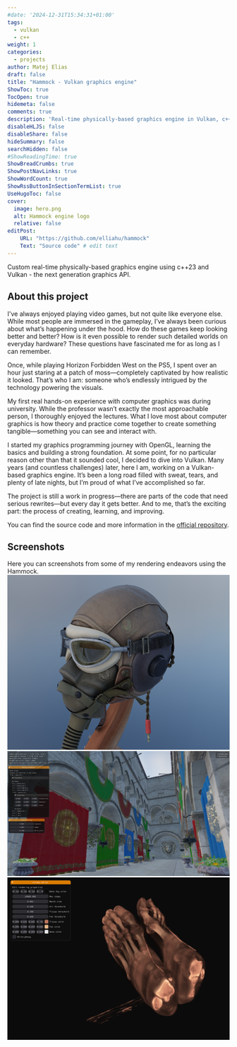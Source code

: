 ```yaml
---
#date: '2024-12-31T15:34:31+01:00'
tags:
  - vulkan
  - c++
weight: 1
categories:
  - projects
author: Matej Elias
draft: false
title: "Hammock - Vulkan graphics engine"
ShowToc: true
TocOpen: true
hidemeta: false
comments: true
description: 'Real-time physically-based graphics engine in Vulkan, c++23'
disableHLJS: false
disableShare: false
hideSummary: false
searchHidden: false
#ShowReadingTime: true
ShowBreadCrumbs: true
ShowPostNavLinks: true
ShowWordCount: true
ShowRssButtonInSectionTermList: true
UseHugoToc: false
cover:
  image: hero.png
  alt: Hammock engine logo
  relative: false
editPost:
    URL: "https://github.com/elliahu/hammock"
    Text: "Source code" # edit text
---
```


Custom real-time physically-based graphics engine using c++23 and Vulkan - the next generation graphics API.

## About this project
I've always enjoyed playing video games, but not quite like everyone else. While most people are immersed in the gameplay, I’ve always been curious about what’s happening under the hood. How do these games keep looking better and better? How is it even possible to render such detailed worlds on everyday hardware? These questions have fascinated me for as long as I can remember.

Once, while playing Horizon Forbidden West on the PS5, I spent over an hour just staring at a patch of moss—completely captivated by how realistic it looked. That’s who I am: someone who’s endlessly intrigued by the technology powering the visuals.

My first real hands-on experience with computer graphics was during university. While the professor wasn’t exactly the most approachable person, I thoroughly enjoyed the lectures. What I love most about computer graphics is how theory and practice come together to create something tangible—something you can see and interact with.

I started my graphics programming journey with OpenGL, learning the basics and building a strong foundation. At some point, for no particular reason other than that it sounded cool, I decided to dive into Vulkan. Many years (and countless challenges) later, here I am, working on a Vulkan-based graphics engine. It’s been a long road filled with sweat, tears, and plenty of late nights, but I’m proud of what I’ve accomplished so far.

The project is still a work in progress—there are parts of the code that need serious rewrites—but every day it gets better. And to me, that’s the exciting part: the process of creating, learning, and improving.

You can find the source code and more information in the [official repository](https://github.com/elliahu/hammock).

## Screenshots
Here you can screenshots from some of my rendering endeavors using the Hammock.
![](helmet2.png)
![](sponza.png)
![](volume.png)

